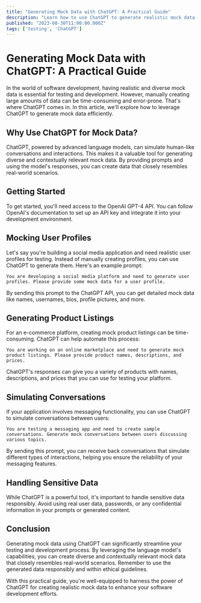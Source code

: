 ```yaml
---
title: "Generating Mock Data with ChatGPT: A Practical Guide"
description: "Learn how to use ChatGPT to generate realistic mock data for testing and development purposes."
published: "2023-08-30T11:00:00.000Z"
tags: ['testing', 'ChatGPT']
---
```


# Generating Mock Data with ChatGPT: A Practical Guide

In the world of software development, having realistic and diverse mock data is essential for testing and development. However, manually creating large amounts of data can be time-consuming and error-prone. That's where ChatGPT comes in. In this article, we'll explore how to leverage ChatGPT to generate mock data efficiently.

## Why Use ChatGPT for Mock Data?

ChatGPT, powered by advanced language models, can simulate human-like conversations and interactions. This makes it a valuable tool for generating diverse and contextually relevant mock data. By providing prompts and using the model's responses, you can create data that closely resembles real-world scenarios.

## Getting Started

To get started, you'll need access to the OpenAI GPT-4 API. You can follow OpenAI's documentation to set up an API key and integrate it into your development environment.

## Mocking User Profiles

Let's say you're building a social media application and need realistic user profiles for testing. Instead of manually creating profiles, you can use ChatGPT to generate them. Here's an example prompt:

```
You are developing a social media platform and need to generate user profiles. Please provide some mock data for a user profile.
```

By sending this prompt to the ChatGPT API, you can get detailed mock data like names, usernames, bios, profile pictures, and more.

## Generating Product Listings

For an e-commerce platform, creating mock product listings can be time-consuming. ChatGPT can help automate this process:

```
You are working on an online marketplace and need to generate mock product listings. Please provide product names, descriptions, and prices.
```

ChatGPT's responses can give you a variety of products with names, descriptions, and prices that you can use for testing your platform.

## Simulating Conversations

If your application involves messaging functionality, you can use ChatGPT to simulate conversations between users:

```
You are testing a messaging app and need to create sample conversations. Generate mock conversations between users discussing various topics.
```

By sending this prompt, you can receive back conversations that simulate different types of interactions, helping you ensure the reliability of your messaging features.

## Handling Sensitive Data

While ChatGPT is a powerful tool, it's important to handle sensitive data responsibly. Avoid using real user data, passwords, or any confidential information in your prompts or generated content.

## Conclusion

Generating mock data using ChatGPT can significantly streamline your testing and development process. By leveraging the language model's capabilities, you can create diverse and contextually relevant mock data that closely resembles real-world scenarios. Remember to use the generated data responsibly and within ethical guidelines.

With this practical guide, you're well-equipped to harness the power of ChatGPT for creating realistic mock data to enhance your software development efforts.
```